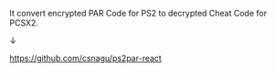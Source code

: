 It convert encrypted PAR Code for PS2 to decrypted Cheat Code for PCSX2.

↓

https://github.com/csnagu/ps2par-react
